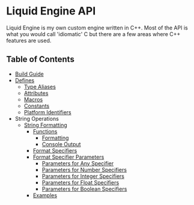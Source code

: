 <!--
 * Description:  Liquid Engine API Documentation Table of Contents
 * Author:       Alicia Amarilla (smushyaa@gmail.com)
 * File Created: July 19, 2023
-->

# Liquid Engine API

Liquid Engine is my own custom engine written in C++.
Most of the API is what you would call 'idiomatic' C but
there are a few areas where C++ features are used.

## Table of Contents
- [Build Guide](../BUILD.md)
- [Defines](./defines.md)
    - [Type Aliases](./defines.md#type-aliases)
    - [Attributes](./defines.md#attributes)
    - [Macros](./defines.md#macros)
    - [Constants](./defines.md#constants)
    - [Platform Identifiers](./defines.md#platform-identifiers)
- String Operations
    - [String Formatting](./format.md)
        - [Functions](./format.md#functions)
            - [Formatting](./format.md#formatting)
            - [Console Output](./format.md#console-output)
        - [Format Specifiers](./format.md#format-specifiers)
        - [Format Specifier Parameters](./format.md#format-specifier-parameters)
            - [Parameters for Any Specifier](./format.md#parameters-for-any-specifier)
            - [Parameters for Number Specifiers](./format.md#parameters-for-number-specifiers)
            - [Parameters for Integer Specifiers](./format.md#parameters-for-integer-specifiers)
            - [Parameters for Float Specifiers](./format.md#parameters-for-float-specifiers)
            - [Parameters for Boolean Specifiers](./format.md#parameters-for-boolean-specifiers)
        - [Examples](./format.md#examples)

